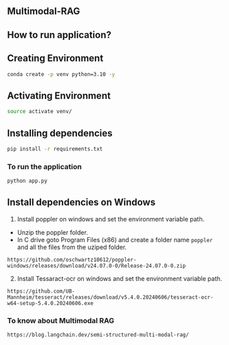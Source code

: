 ## Multimodal-RAG

## How to run application?

## Creating Environment 
```bash
conda create -p venv python=3.10 -y

```
## Activating Environment
```bash
source activate venv/
```

## Installing dependencies
```bash
pip install -r requirements.txt
```
### To run the application
```bash
python app.py 
```


<!-- ### To run the application
```bash
uvicorn app:app
``` -->

## Install dependencies on Windows

1. Install poppler on windows and set the environment variable path.
- Unzip the poppler folder.
- In C drive goto Program Files (x86) and create a folder name `poppler` and all the files from the uziped folder. 

```
https://github.com/oschwartz10612/poppler-windows/releases/download/v24.07.0-0/Release-24.07.0-0.zip
```
2. Install Tessaract-ocr on windows and set the environment variable path.
```
https://github.com/UB-Mannheim/tesseract/releases/download/v5.4.0.20240606/tesseract-ocr-w64-setup-5.4.0.20240606.exe
```




### To know about Multimodal RAG
```bash
https://blog.langchain.dev/semi-structured-multi-modal-rag/
```
